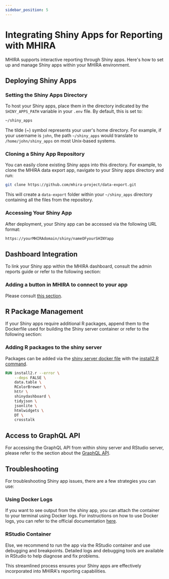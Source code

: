 ```yaml
---
sidebar_position: 5
---
```


# Integrating Shiny Apps for Reporting with MHIRA

MHIRA supports interactive reporting through Shiny apps. Here's how to set up and manage Shiny apps within your MHIRA environment.

## Deploying Shiny Apps

### Setting the Shiny Apps Directory

To host your Shiny apps, place them in the directory indicated by the `SHINY_APPS_PATH` variable in your `.env` file. By default, this is set to:

```bash
~/shiny_apps
```

The tilde (~) symbol represents your user's home directory. For example, if your username is `john`, the path `~/shiny_apps` would translate to `/home/john/shiny_apps` on most Unix-based systems.

### Cloning a Shiny App Repository

You can easily clone existing Shiny apps into this directory. For example, to clone the MHIRA data export app, navigate to your Shiny apps directory and run:

```bash
git clone https://github.com/mhira-project/data-export.git
```

This will create a `data-export` folder within your `~/shiny_apps` directory containing all the files from the repository.

### Accessing Your Shiny App

After deployment, your Shiny app can be accessed via the following URL format:

```bash
https://yourMHIRAdomain/shiny/nameOFyourSHINYapp
```

## Dashboard Integration

To link your Shiny app within the MHIRA dashboard, consult the admin reports guide or refer to the following section:

### Adding a button in MHIRA to connect to your app

Please consult [this section](../3-guide-for-admins/10-reports.md).

## R Package Management

If your Shiny apps require additional R packages, append them to the Dockerfile used for building the Shiny server container or refer to the following section:

### Adding R packages to the shiny server

Packages can be added via the [shiny server docker file](https://github.com/mhira-project/mhira-docker/blob/main/shiny/Dockerfile) with the [install2.R command](https://rocker-project.org/use/extending#install2.r).

```dockerfile
RUN install2.r --error \
    --deps FALSE \
    data.table \
    RColorBrewer \
    httr \
    shinydashboard \
    tidyjson \
    jsonlite \
    htmlwidgets \
    DT \
    crosstalk
```

## Access to GraphQL API

For accessing the GraphQL API from within shiny server and RStudio server, please refer to the section about the [GraphQL API](3-graphql_api.md).

## Troubleshooting

For troubleshooting Shiny app issues, there are a few strategies you can use:

### Using Docker Logs

If you want to see output from the shiny app, you can attach the container to your terminal using Docker logs. For instructions on how to use Docker logs, you can refer to the official documentation [here](https://docs.docker.com/engine/reference/commandline/logs/).

### RStudio Container

Else, we recommend to run the app via the RStudio container and use debugging and breakpoints. Detailed logs and debugging tools are available in RStudio to help diagnose and fix problems.

This streamlined process ensures your Shiny apps are effectively incorporated into MHIRA's reporting capabilities.


